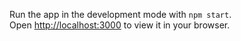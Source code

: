 Run the app in the development mode with `npm start`.\
Open [http://localhost:3000](http://localhost:3000) to view it in your browser.
